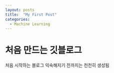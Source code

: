 ```yaml
---
layout: posts
title:  "My First Post"
categories:
  - Machine Learning
---
```


# 처음 만드는 깃블로그

처음 시작하는 블로그 익숙해지기 전까지는 천천히 생성됨
